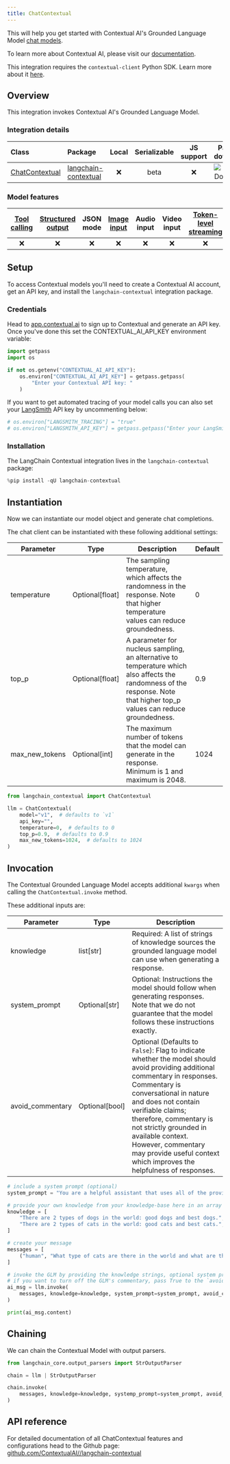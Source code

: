 ```yaml
---
title: ChatContextual
---
```


This will help you get started with Contextual AI's Grounded Language Model [chat models](/oss/concepts/chat_models/).

To learn more about Contextual AI, please visit our [documentation](https://docs.contextual.ai/).

This integration requires the `contextual-client` Python SDK. Learn more about it [here](https://github.com/ContextualAI/contextual-client-python).

## Overview

This integration invokes Contextual AI's Grounded Language Model.

### Integration details

| Class | Package | Local | Serializable | JS support | Package downloads | Package latest |
| :--- | :--- | :---: | :---: |  :---: | :---: | :---: |
| [ChatContextual](https://github.com/ContextualAI//langchain-contextual) | [langchain-contextual](https://pypi.org/project/langchain-contextual/) | ❌ | beta | ❌ | ![PyPI - Downloads](https://img.shields.io/pypi/dm/langchain-contextual?style=flat-square&label=%20) | ![PyPI - Version](https://img.shields.io/pypi/v/langchain-contextual?style=flat-square&label=%20) |

### Model features

| [Tool calling](/oss/how-to/tool_calling) | [Structured output](/oss/how-to/structured_output/) | JSON mode | [Image input](/oss/how-to/multimodal_inputs/) | Audio input | Video input | [Token-level streaming](/oss/how-to/chat_streaming/) | Native async | [Token usage](/oss/how-to/chat_token_usage_tracking/) | [Logprobs](/oss/how-to/logprobs/) |
| :---: | :---: | :---: | :---: |  :---: | :---: | :---: | :---: | :---: | :---: |
| ❌ | ❌ | ❌ | ❌ | ❌ | ❌ | ❌ | ❌ | ❌ | ❌ |

## Setup

To access Contextual models you'll need to create a Contextual AI account, get an API key, and install the `langchain-contextual` integration package.

### Credentials

Head to [app.contextual.ai](https://app.contextual.ai) to sign up to Contextual and generate an API key. Once you've done this set the CONTEXTUAL_AI_API_KEY environment variable:

```python
import getpass
import os

if not os.getenv("CONTEXTUAL_AI_API_KEY"):
    os.environ["CONTEXTUAL_AI_API_KEY"] = getpass.getpass(
        "Enter your Contextual API key: "
    )
```

If you want to get automated tracing of your model calls you can also set your [LangSmith](https://docs.smith.langchain.com/) API key by uncommenting below:

```python
# os.environ["LANGSMITH_TRACING"] = "true"
# os.environ["LANGSMITH_API_KEY"] = getpass.getpass("Enter your LangSmith API key: ")
```

### Installation

The LangChain Contextual integration lives in the `langchain-contextual` package:

```python
%pip install -qU langchain-contextual
```

## Instantiation

Now we can instantiate our model object and generate chat completions.

The chat client can be instantiated with these following additional settings:

| Parameter | Type | Description | Default |
|-----------|------|-------------|---------|
| temperature | Optional[float] | The sampling temperature, which affects the randomness in the response. Note that higher temperature values can reduce groundedness. | 0 |
| top_p | Optional[float] | A parameter for nucleus sampling, an alternative to temperature which also affects the randomness of the response. Note that higher top_p values can reduce groundedness. | 0.9 |
| max_new_tokens | Optional[int] | The maximum number of tokens that the model can generate in the response. Minimum is 1 and maximum is 2048. | 1024 |

```python
from langchain_contextual import ChatContextual

llm = ChatContextual(
    model="v1",  # defaults to `v1`
    api_key="",
    temperature=0,  # defaults to 0
    top_p=0.9,  # defaults to 0.9
    max_new_tokens=1024,  # defaults to 1024
)
```

## Invocation

The Contextual Grounded Language Model accepts additional `kwargs` when calling the `ChatContextual.invoke` method.

These additional inputs are:

| Parameter | Type | Description |
|-----------|------|-------------|
| knowledge | list[str] | Required: A list of strings of knowledge sources the grounded language model can use when generating a response. |
| system_prompt | Optional[str] | Optional: Instructions the model should follow when generating responses. Note that we do not guarantee that the model follows these instructions exactly. |
| avoid_commentary | Optional[bool] | Optional (Defaults to `False`): Flag to indicate whether the model should avoid providing additional commentary in responses. Commentary is conversational in nature and does not contain verifiable claims; therefore, commentary is not strictly grounded in available context. However, commentary may provide useful context which improves the helpfulness of responses. |

```python
# include a system prompt (optional)
system_prompt = "You are a helpful assistant that uses all of the provided knowledge to answer the user's query to the best of your ability."

# provide your own knowledge from your knowledge-base here in an array of string
knowledge = [
    "There are 2 types of dogs in the world: good dogs and best dogs.",
    "There are 2 types of cats in the world: good cats and best cats.",
]

# create your message
messages = [
    ("human", "What type of cats are there in the world and what are the types?"),
]

# invoke the GLM by providing the knowledge strings, optional system prompt
# if you want to turn off the GLM's commentary, pass True to the `avoid_commentary` argument
ai_msg = llm.invoke(
    messages, knowledge=knowledge, system_prompt=system_prompt, avoid_commentary=True
)

print(ai_msg.content)
```

## Chaining

We can chain the Contextual Model with output parsers.

```python
from langchain_core.output_parsers import StrOutputParser

chain = llm | StrOutputParser

chain.invoke(
    messages, knowledge=knowledge, systemp_prompt=system_prompt, avoid_commentary=True
)
```

## API reference

For detailed documentation of all ChatContextual features and configurations head to the Github page: [github.com/ContextualAI//langchain-contextual](https://github.com/ContextualAI//langchain-contextual)
